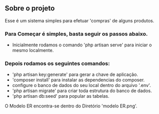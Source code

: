 ## Sobre o projeto

Esse é um sistema simples para efetuar 'compras' de alguns produtos.

### Para Começar é simples, basta seguir os passos abaixo.

- Inicialmente rodamos o comando 'php artisan serve' para iniciar o mesmo localmente. 

### Depois rodamos os seguintes comandos: 
- 'php artisan key:generate' para gerar a chave de aplicação.
- 'composer install' para instalar as dependencias do composer.
- configure o banco de dados do seu local dentro do arquivo '.env'.
- 'php artisan migrate' para criar toda estrutura do banco de dados.
- 'php artisan db:seed' para popular as tabelas.

O Modelo ER encontra-se dentro do Diretório 'modelo ER.png'.
